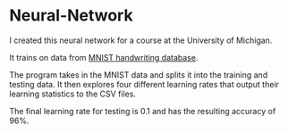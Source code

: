 # Neural-Network
I created this neural network for a course at the University of Michigan.

It trains on data from [MNIST handwriting database](http://yann.lecun.com/exdb/mnist/).

The program takes in the MNIST data and splits it into the training and testing data. It then explores four different learning rates that output their learning statistics to the CSV files.

The final learning rate for testing is 0.1 and has the resulting accuracy of 96%.
